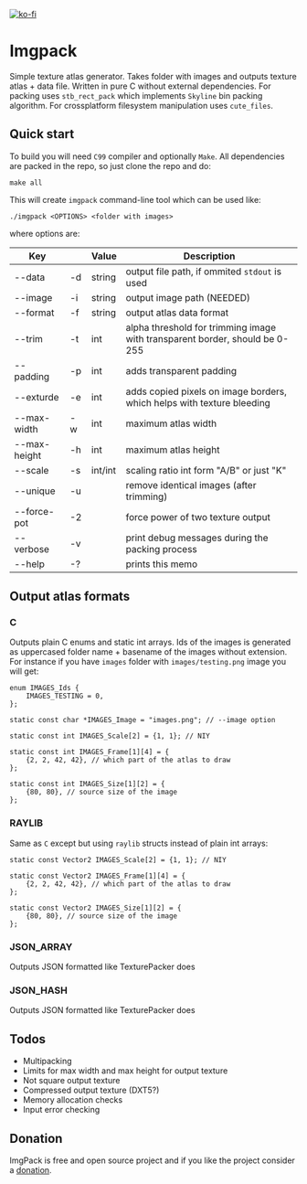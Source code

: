 [![ko-fi](https://www.ko-fi.com/img/githubbutton_sm.svg)](https://ko-fi.com/V7V0VP6A)

Imgpack
=======

Simple texture atlas generator. Takes folder with images and outputs texture atlas + data file. Written in pure C without external dependencies. For packing uses `stb_rect_pack` which implements `Skyline` bin packing algorithm. For crossplatform filesystem manipulation uses `cute_files`.

Quick start
-----------

To build you will need `C99` compiler and optionally `Make`. All dependencies are packed in the repo, so just clone the repo and do:

```
make all
```

This will create `imgpack` command-line tool which can be used like:

```
./imgpack <OPTIONS> <folder with images>
```

where options are:

| Key          |    | Value   | Description
|--------------|----|---------|----------------------------------------------
| --data       | -d | string  | output file path, if ommited `stdout` is used
| --image      | -i | string  | output image path (NEEDED)
| --format     | -f | string  | output atlas data format
| --trim       | -t | int     | alpha threshold for trimming image with transparent border, should be 0-255
| --padding    | -p | int     | adds transparent padding
| --exturde    | -e | int     | adds copied pixels on image borders, which helps with texture bleeding
| --max-width  | -w | int     | maximum atlas width
| --max-height | -h | int     | maximum atlas height
| --scale      | -s | int/int | scaling ratio int form "A/B" or just "K"
| --unique     | -u |         | remove identical images (after trimming)
| --force-pot  | -2 |         | force power of two texture output
| --verbose    | -v |         | print debug messages during the packing process
| --help       | -? |         | prints this memo

Output atlas formats
--------------------

### C

Outputs plain C enums and static int arrays. Ids of the images is generated as uppercased folder name + basename of the images without extension. For instance if you have `images` folder with `images/testing.png` image you will get:

```
enum IMAGES_Ids {
	IMAGES_TESTING = 0,
};

static const char *IMAGES_Image = "images.png"; // --image option

static const int IMAGES_Scale[2] = {1, 1}; // NIY

static const int IMAGES_Frame[1][4] = {
	{2, 2, 42, 42}, // which part of the atlas to draw
};

static const int IMAGES_Size[1][2] = {
	{80, 80}, // source size of the image
};
```

### RAYLIB

Same as `C` except but using `raylib` structs instead of plain int arrays:

```
static const Vector2 IMAGES_Scale[2] = {1, 1}; // NIY

static const Vector2 IMAGES_Frame[1][4] = {
	{2, 2, 42, 42}, // which part of the atlas to draw
};

static const Vector2 IMAGES_Size[1][2] = {
	{80, 80}, // source size of the image
};
```

### JSON\_ARRAY

Outputs JSON formatted like TexturePacker does

### JSON\_HASH

Outputs JSON formatted like TexturePacker does


Todos
-----

* Multipacking
* Limits for max width and max height for output texture
* Not square output texture
* Compressed output texture (DXT5?)
* Memory allocation checks
* Input error checking

Donation
--------

ImgPack is free and open source project and if you like the project consider a [donation](https://ko-fi.com/V7V0VP6A).
